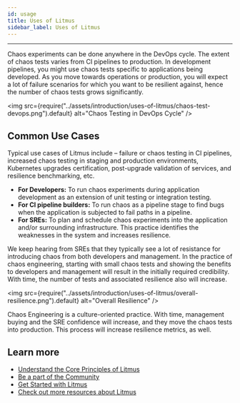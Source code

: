 ```yaml
---
id: usage
title: Uses of Litmus
sidebar_label: Uses of Litmus
---
```


---

Chaos experiments can be done anywhere in the DevOps cycle. The extent of chaos tests varies from CI pipelines to production. In development pipelines, you might use chaos tests specific to applications being developed. As you move towards operations or production, you will expect a lot of failure scenarios for which you want to be resilient against, hence the number of chaos tests grows significantly.

<img src={require("../assets/introduction/uses-of-litmus/chaos-test-devops.png").default} alt="Chaos Testing in DevOps Cycle" />

## Common Use Cases

Typical use cases of Litmus include – failure or chaos testing in CI pipelines, increased chaos testing in staging and production environments, Kubernetes upgrades certification, post-upgrade validation of services, and resilience benchmarking, etc.

- **For Developers:** To run chaos experiments during application development as an extension of unit testing or integration testing.
- **For CI pipeline builders:** To run chaos as a pipeline stage to find bugs when the application is subjected to fail paths in a pipeline.
- **For SREs:** To plan and schedule chaos experiments into the application and/or surrounding infrastructure. This practice identifies the weaknesses in the system and increases resilience.

We keep hearing from SREs that they typically see a lot of resistance for introducing chaos from both developers and management. In the practice of chaos engineering, starting with small chaos tests and showing the benefits to developers and management will result in the initially required credibility. With time, the number of tests and associated resilience also will increase.

<img src={require("../assets/introduction/uses-of-litmus/overall-resilience.png").default} alt="Overall Resilience" />

Chaos Engineering is a culture-oriented practice. With time, management buying and the SRE confidence will increase, and they move the chaos tests into production. This process will increase resilience metrics, as well.

## Learn more

- [Understand the Core Principles of Litmus](core-principles.md)
- [Be a part of the Community](community.md)
- [Get Started with Litmus](../getting-started/installation.md)
- [Check out more resources about Litmus](other-links.md)
